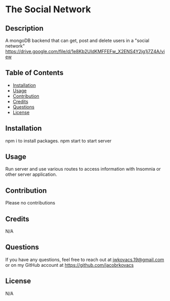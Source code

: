 # The Social Network

## Description
A mongoDB backend that can get, post and delete users in a "social network" <br>
https://drive.google.com/file/d/1e8Kb2UIdKMFFEFw_X2ENS4Y2jg1j7Z4A/view

## Table of Contents
  - [Installation](#installation)
  - [Usage](#usage)
  - [Contribution](#contribution)
  - [Credits](#credits)
  - [Questions](#questions)
  - [License](#license)

## Installation
npm i to install packages. npm start to start server

## Usage
Run server and use various routes to access information with Insomnia or other server application.

## Contribution
Please no contributions

## Credits
N/A

## Questions
If you have any questions, feel free to reach out at jwkovacs.19@gmail.com or on my GitHub account at https://github.com/jacobrkovacs

## License
N/A